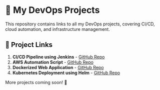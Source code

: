 # 🚀 My DevOps Projects  

This repository contains links to all my DevOps projects, covering CI/CD, cloud automation, and infrastructure management.  

## 🔗 Project Links  

1. **CI/CD Pipeline using Jenkins** - [GitHub Repo](https://github.com/akshayachar03/CICD-Pipeline-Using-Jenkins/tree/main/java-maven-sonar-argocd-helm-k8s)  
2. **AWS Automation Script** - [GitHub Repo](https://github.com/akshayachar03/Shell-scripting-examples/tree/main/AWS-Resource_Tracker)  
3. **Dockerized Web Application** - [GitHub Repo](https://github.com/yourusername/docker-webapp)  
4. **Kubernetes Deployment using Helm** - [GitHub Repo](https://github.com/yourusername/k8s-helm)  

More projects coming soon! 🚀  

